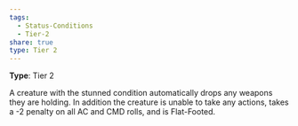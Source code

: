 ```yaml
---
tags:
  - Status-Conditions
  - Tier-2
share: true
type: Tier 2
---
```


**Type**: Tier 2

A creature with the stunned condition automatically drops any weapons they are holding. In addition the creature is unable to take any actions, takes a -2 penalty on all AC and CMD rolls, and is Flat-Footed.